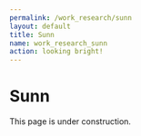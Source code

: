 ```yaml
---
permalink: /work_research/sunn
layout: default
title: Sunn
name: work_research_sunn
action: looking bright!
---
```

# Sunn

This page is under construction.